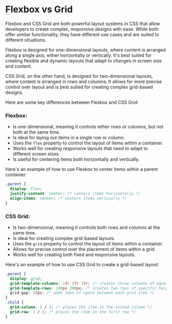 # Flexbox vs Grid

Flexbox and CSS Grid are both powerful layout systems in CSS that allow
developers to create complex, responsive designs with ease. While both
offer similar functionality, they have different use cases and are
suited to different situations.

Flexbox is designed for one-dimensional layouts, where content is arranged along a single axis, either horizontally or vertically. It's best suited for creating flexible and dynamic layouts that adapt to changes in screen size and content.

CSS Grid, on the other hand, is designed for two-dimensional layouts,
where content is arranged in rows and columns. It allows for more
precise control over layout and is best suited for creating complex
grid-based designs.

Here are some key differences between Flexbox and CSS Grid:

### **Flexbox:**

* Is one-dimensional, meaning it controls either rows or columns, but not both at the same time.
* Is ideal for laying out items in a single row or column.
* Uses the `flex` property to control the layout of items within a container.
* Works well for creating responsive layouts that need to adapt to different screen sizes.
* Is useful for centering items both horizontally and vertically.


Here's an example of how to use Flexbox to center items within a parent container:

```css
.parent {
  display: flex;
  justify-content: center; /* centers items horizontally */
  align-items: center; /* centers items vertically */
}
```

### **CSS Grid:**

* Is two-dimensional, meaning it controls both rows and columns at the same time.
* Is ideal for creating complex grid-based layouts.
* Uses the `grid` property to control the layout of items within a container.
* Allows for precise control over the placement of items within a grid.
* Works well for creating both fixed and responsive layouts.

Here's an example of how to use CSS Grid to create a grid-based layout:

```css
.parent {
  display: grid;
  grid-template-columns: 1fr 1fr 1fr; /* creates three columns of equal width */
  grid-template-rows: 100px 200px; /* creates two rows of specific heights */
  grid-gap: 10px; /* adds 10px of space between each grid item */
}
.child {
  grid-column: 2 / 3; /* places the item in the second column */
  grid-row: 1 / 2; /* places the item in the first row */
}

```
